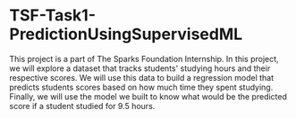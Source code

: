 # TSF-Task1-PredictionUsingSupervisedML
This project is a part of The Sparks Foundation Internship. In this project, we will explore a dataset that tracks students' studying hours and their respective scores. We will use this data to build a regression model that predicts students scores based on how much time they spent studying. Finally, we will use the model we built to know what would be the predicted score if a student studied for 9.5 hours.
